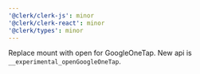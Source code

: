 ```yaml
---
'@clerk/clerk-js': minor
'@clerk/clerk-react': minor
'@clerk/types': minor
---
```


Replace mount with open for GoogleOneTap. New api is `__experimental_openGoogleOneTap`.
